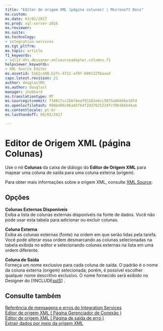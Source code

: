 ```yaml
---
title: "Editor de origem XML (página colunas) | Microsoft Docs"
ms.custom: 
ms.date: 03/01/2017
ms.prod: sql-server-2016
ms.reviewer: 
ms.suite: 
ms.technology:
- integration-services
ms.tgt_pltfrm: 
ms.topic: article
f1_keywords:
- sql13.dts.designer.xmlsourceadapter.columns.f1
helpviewer_keywords:
- XML Source Editor
ms.assetid: 5162c400-b2fc-4711-af0f-609132fbaaad
caps.latest.revision: 21
author: douglaslMS
ms.author: douglasl
manager: jhubbard
ms.translationtype: MT
ms.sourcegitcommit: f3481fcc2bb74eaf93182e6cc58f5a06666e10f4
ms.openlocfilehash: 098b486c06ad5f64f2dd7b21224fcf0b366b44ab
ms.contentlocale: pt-br
ms.lasthandoff: 08/03/2017

---
```

# <a name="xml-source-editor-columns-page"></a>Editor de Origem XML (página Colunas)
  Use o nó **Colunas** da caixa de diálogo do **Editor de Origem XML** para mapear uma coluna de saída para uma coluna externa (origem).  
  
 Para obter mais informações sobre a origem XML, consulte [XML Source](../../integration-services/data-flow/xml-source.md).  
  
## <a name="options"></a>Opções  
 **Colunas Externas Disponíveis**  
 Exiba a lista de colunas externas disponíveis na fonte de dados. Você não pode usar esta tabela para adicionar ou excluir colunas.  
  
 **Coluna Externa**  
 Exiba as colunas externas (fonte) na ordem em que serão lidas pela tarefa. Você pode alterar essa ordem desmarcando as colunas selecionadas na tabela exibida no editor e selecionando colunas externas na lista em uma ordem diferente.  
  
 **Coluna de Saída**  
 Forneça um nome exclusivo para cada coluna de saída. O padrão é o nome da coluna externa (origem) selecionada; porém, é possível escolher qualquer nome descritivo exclusivo. O nome fornecido será exibido no Designer do [!INCLUDE[ssIS](../../includes/ssis-md.md)] .  
  
## <a name="see-also"></a>Consulte também  
 [Referência de mensagens e erros do Integration Services](../../integration-services/integration-services-error-and-message-reference.md)   
 [Editor de origem XML &#40; Página Gerenciador de Conexão &#41;](../../integration-services/data-flow/xml-source-editor-connection-manager-page.md)   
 [Editor de origem XML &#40; Página de saída de erro &#41;](../../integration-services/data-flow/xml-source-editor-error-output-page.md)   
 [Extrair dados por meio da origem XML](../../integration-services/data-flow/extract-data-by-using-the-xml-source.md)  
  
  
